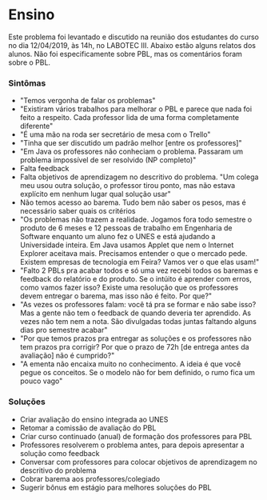 # Ensino

Este problema foi levantado e discutido na reunião dos estudantes do curso no dia 12/04/2019, às 14h, no LABOTEC III. Abaixo estão alguns relatos dos alunos. Não foi especificamente sobre PBL, mas os comentários foram sobre o PBL.

<!-- Será que este problema deveria ficar aqui, em problemas/, ou em ensino/ ? -->

### Sintômas
- "Temos vergonha de falar os problemas"
- "Existiram vários trabalhos para melhorar o PBL e parece que nada foi feito a respeito. Cada professor lida de uma forma completamente diferente"
- "É uma mão na roda ser secretário de mesa com o Trello"
- "Tinha que ser discutido um padrão melhor [entre os professores]"
- "Em Java os professores não conheciam o problema. Passaram um problema impossível de ser resolvido (NP completo)"
- Falta feedback
- Falta objetivos de aprendizagem no descritivo do problema. "Um colega meu usou outra solução, o professor tirou ponto, mas não estava explícito em nenhum lugar qual solução usar"
- Não temos acesso ao barema. Tudo bem não saber os pesos, mas é necessário saber quais os critérios
- "Os problemas não trazem a realidade. Jogamos fora todo semestre o produto de 6 meses e 12 pessoas de trabalho em Engenharia de Software enquanto um aluno fez o UNES e está ajudando a Universidade inteira. Em Java usamos Applet que nem o Internet Explorer aceitava mais. Precisamos entender o que o mercado pede. Existem empresas de tecnologia em Feira? Vamos ver o que elas usam!"
- "Falto 2 PBLs pra acabar todos e só uma vez recebi todos os baremas e feedback do relatório e do produto. Se o intúito é aprender com erros, como vamos fazer isso? Existe uma resolução que os professores devem entregar o barema, mas isso não é feito. Por que?"
- "As vezes os professores falam: você tá pra se formar e não sabe isso? Mas a gente não tem o feedback de quando deveria ter aprendido. As vezes não tem nem a nota. São divulgadas todas juntas faltando alguns dias pro semestre acabar"
- "Por que temos prazos pra entregar as soluções e os professores não tem prazos pra corrigir? Por que o prazo de 72h [de entrega antes da avaliação] não é cumprido?"
- "A ementa não encaixa muito no conhecimento. A ideia é que você pegue os conceitos. Se o modelo não for bem definido, o rumo fica um pouco vago"


### Soluções
- Criar avaliação do ensino integrada ao UNES
- Retomar a comissão de avaliação do PBL
- Criar curso continuado (anual) de formação dos professores para PBL
- Professores resolverem o problema antes, para depois apresentar a solução como feedback
- Conversar com professores para colocar objetivos de aprendizagem no descritivo do problema
- Cobrar barema aos professores/colegiado
- Sugerir bônus em estágio para melhores soluções do PBL

